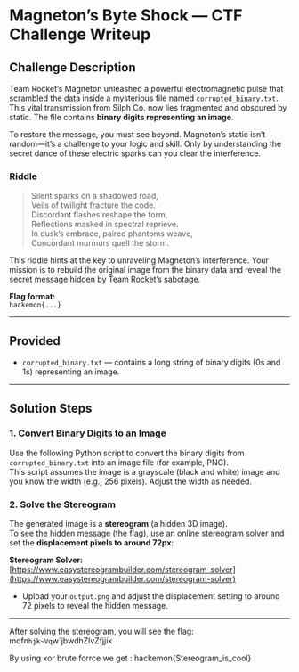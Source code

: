 # Magneton’s Byte Shock — CTF Challenge Writeup

## Challenge Description

Team Rocket’s Magneton unleashed a powerful electromagnetic pulse that scrambled the data inside a mysterious file named `corrupted_binary.txt`. This vital transmission from Silph Co. now lies fragmented and obscured by static. The file contains **binary digits representing an image**.

To restore the message, you must see beyond. Magneton’s static isn’t random—it’s a challenge to your logic and skill. Only by understanding the secret dance of these electric sparks can you clear the interference.

### Riddle

> Silent sparks on a shadowed road,  
> Veils of twilight fracture the code.  
> Discordant flashes reshape the form,  
> Reflections masked in spectral reprieve.  
> In dusk’s embrace, paired phantoms weave,  
> Concordant murmurs quell the storm.

This riddle hints at the key to unraveling Magneton’s interference. Your mission is to rebuild the original image from the binary data and reveal the secret message hidden by Team Rocket’s sabotage.

**Flag format:**  
`hackemon{...}`

---

## Provided

- `corrupted_binary.txt` — contains a long string of binary digits (0s and 1s) representing an image.

---

## Solution Steps

### 1. Convert Binary Digits to an Image

Use the following Python script to convert the binary digits from `corrupted_binary.txt` into an image file (for example, PNG).  
This script assumes the image is a grayscale (black and white) image and you know the width (e.g., 256 pixels). Adjust the width as needed.

### 2. Solve the Stereogram

The generated image is a **stereogram** (a hidden 3D image).  
To see the hidden message (the flag), use an online stereogram solver and set the **displacement pixels to around 72px**:

**Stereogram Solver:**  
[https://www.easystereogrambuilder.com/stereogram-solver](https://www.easystereogrambuilder.com/stereogram-solver)

- Upload your `output.png` and adjust the displacement setting to around 72 pixels to reveal the hidden message.

---

After solving the stereogram, you will see the flag: mdfn`hjk~Vq`w`jbwdhZlvZfjjix

By using xor brute forrce we get : hackemon{Stereogram_is_cool}
